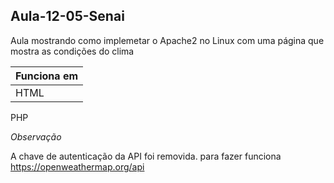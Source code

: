 ## Aula-12-05-Senai
Aula mostrando como implemetar o Apache2 no Linux com uma página que mostra as condições do clima

| Funciona em |
| ------- | 
HTML| [{{ activity.lab.title }}]({{ site.github.url }}{{ activity.url }}) |
PHP


_Observação_

A chave de autenticação da API foi removida. para fazer funciona https://openweathermap.org/api
